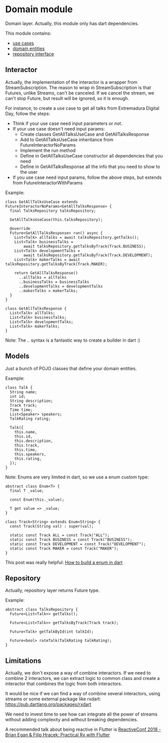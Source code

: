 # Domain module

Domain layer.
Actually, this module only has dart dependencies.

This module contains:
- [use cases](lib/interactor/talks)
- [domain entities](lib/model)
- [repository interface](lib/repository)

## Interactor
Actually, the implementation of the interactor is a wrapper from StreamSubscription.
The reason to wrap in StreamSubscription is that Futures, unlike Streams, can't be canceled.
If we cancel the stream, we can't stop Future, but result will be ignored, so it is enough.

For instance, to create a use case to get all talks from Extremadura Digital Day, follow the steps:
- Think if your use case need input parameters or not.
- If your use case doesn't need input params:
    - Create classes GetAllTalksUseCase and GetAllTalksResponse
    - Add to GetAllTalksUseCase inheritance from FutureInteractorNoParams
    - Implement the run method
    - Define in GetAllTalksUseCase constructor all dependencies that you need
    - Define in GetAllTalksResponse all the info that you need to show to the user
- If you use case need input params, follow the above steps, but extends from FutureInteractorWithParams

Example:
```
class GetAllTalksUseCase extends FutureInteractorNoParams<GetAllTalksResponse> {
  final TalksRepository talksRepository;

  GetAllTalksUseCase(this.talksRepository);

  @override
  Future<GetAllTalksResponse> run() async {
    List<Talk> allTalks = await talksRepository.getTalks();
    List<Talk> businessTalks =
        await talksRepository.getTalksByTrack(Track.BUSINESS);
    List<Talk> developmentTalks =
        await talksRepository.getTalksByTrack(Track.DEVELOPMENT);
    List<Talk> makerTalks = await talksRepository.getTalksByTrack(Track.MAKER);

    return GetAllTalksResponse()
      ..allTalks = allTalks
      ..businessTalks = businessTalks
      ..developmentTalks = developmentTalks
      ..makerTalks = makerTalks;
  }
}

class GetAllTalksResponse {
  List<Talk> allTalks;
  List<Talk> businessTalks;
  List<Talk> developmentTalks;
  List<Talk> makerTalks;
}
```
Note: The .. syntax is a fantastic way to create a builder in dart :)

## Models
Just a bunch of POJO classes that define your domain entities.

Example:
```
class Talk {
  String name;
  int id;
  String description;
  Track track;
  Time time;
  List<Speaker> speakers;
  TalkRating rating;

  Talk({
    this.name,
    this.id,
    this.description,
    this.track,
    this.time,
    this.speakers,
    this.rating,
  });
}
```

Note: Enums are very limited in dart, so we use a enum custom type:
```
abstract class Enum<T> {
  final T _value;

  const Enum(this._value);

  T get value => _value;
}

class Track<String> extends Enum<String> {
  const Track(String val) : super(val);

  static const Track ALL = const Track("ALL");
  static const Track BUSINESS = const Track("BUSINESS");
  static const Track DEVELOPMENT = const Track("DEVELOPMENT");
  static const Track MAKER = const Track("MAKER");
}
```
This post was really helpful:
[How to build a enum in dart](https://stackoverflow.com/questions/15854549/how-can-i-build-an-enum-with-dart)

## Repository
Actually, repository layer returns Future type.

Example:
```
abstract class TalksRepository {
  Future<List<Talk>> getTalks();

  Future<List<Talk>> getTalksByTrack(Track track);

  Future<Talk> getTalkById(int talkId);

  Future<bool> rateTalk(TalkRating talkRating);
}
```
## Limitations
Actually, we don't expose a way of combine interactors. If we need to combine 2 interactors,
we can extract logic to common class and create a interactor that combines the logic from both interactors.

It would be nice if we can find a way of combine several interactors, using
streams or some external package like rxdart: https://pub.dartlang.org/packages/rxdart

We need to invest time to see how can integrate all the power of streams without adding
complexity and without breaking dependencies.

A recommended talk about being reactive in Flutter is
[ReactiveConf 2018 - Brian Egan & Filip Hracek: Practical Rx with Flutter](https://www.youtube.com/watch?v=7O1UO5rEpRc)